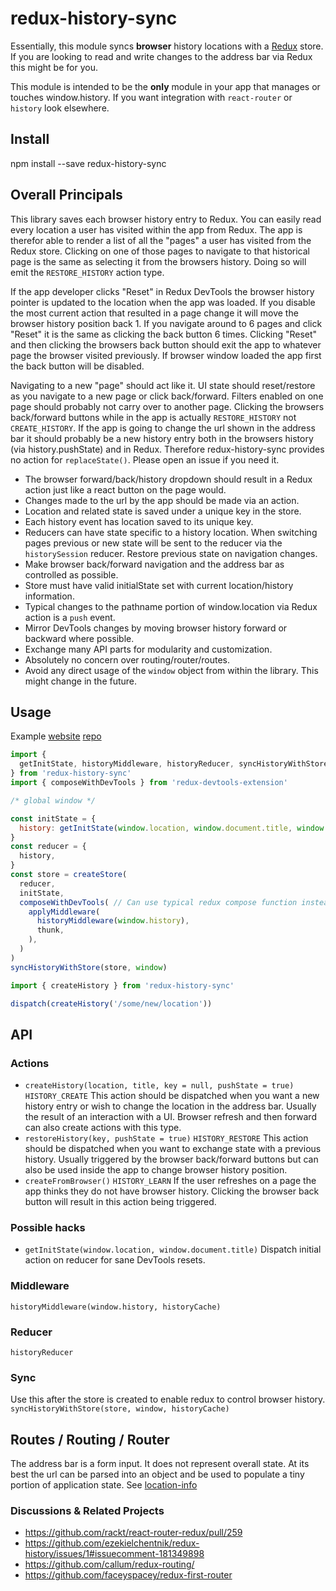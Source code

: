 # redux-history-sync

Essentially, this module syncs **browser** history locations with a [Redux](https://github.com/rackt/redux) store. If you are looking to read and write changes to the address bar via Redux this might be for you.

This module is intended to be the **only** module in your app that manages or touches window.history. If you want integration with `react-router` or `history` look elsewhere.

## Install

npm install --save redux-history-sync

## Overall Principals

This library saves each browser history entry to Redux. You can easily read every location a user has visited within the app from Redux. The app is therefor able to render a list of all the "pages" a user has visited from the Redux store. Clicking on one of those pages to navigate to that historical page is the same as selecting it from the browsers history. Doing so will emit the `RESTORE_HISTORY` action type.

If the app developer clicks "Reset" in Redux DevTools the browser history pointer is updated to the location when the app was loaded. If you disable the most current action that resulted in a page change it will move the browser history position back 1. If you navigate around to 6 pages and click "Reset" it is the same as clicking the back button 6 times. Clicking "Reset" and then clicking the browsers back button should exit the app to whatever page the browser visited previously. If browser window loaded the app first the back button will be disabled.

Navigating to a new "page" should act like it. UI state should reset/restore as you navigate to a new page or click back/forward. Filters enabled on one page should probably not carry over to another page. Clicking the browsers back/forward buttons while in the app is actually `RESTORE_HISTORY` not `CREATE_HISTORY`. If the app is going to change the url shown in the address bar it should probably be a new history entry both in the browsers history (via history.pushState) and in Redux. Therefore redux-history-sync provides no action for `replaceState()`. Please open an issue if you need it.

* The browser forward/back/history dropdown should result in a Redux action just like a react button on the page would.
* Changes made to the url by the app should be made via an action.
* Location and related state is saved under a unique key in the store.
* Each history event has location saved to its unique key.
* Reducers can have state specific to a history location. When switching pages previous or new state will be sent to the reducer via the `historySession` reducer. Restore previous state on navigation changes.
* Make browser back/forward navigation and the address bar as controlled as possible.
* Store must have valid initialState set with current location/history information.
* Typical changes to the pathname portion of window.location via Redux action is a `push` event.
* Mirror DevTools changes by moving browser history forward or backward where possible.
* Exchange many API parts for modularity and customization.
* Absolutely no concern over routing/router/routes.
* Avoid any direct usage of the `window` object from within the library. This might change in the future.

## Usage

Example [website](https://redux-history.cape.io) [repo](https://github.com/cape-io/redux-history-example)

```javascript
import {
  getInitState, historyMiddleware, historyReducer, syncHistoryWithStore,
} from 'redux-history-sync'
import { composeWithDevTools } from 'redux-devtools-extension'

/* global window */

const initState = {
  history: getInitState(window.location, window.document.title, window.history),
}
const reducer = {
  history,
}
const store = createStore(
  reducer,
  initState,
  composeWithDevTools( // Can use typical redux compose function instead.
    applyMiddleware(
      historyMiddleware(window.history),
      thunk,
    ),
  )
)
syncHistoryWithStore(store, window)
```

```javascript
import { createHistory } from 'redux-history-sync'

dispatch(createHistory('/some/new/location'))

```

## API

### Actions

* `createHistory(location, title, key = null, pushState = true)` `HISTORY_CREATE` This action should be dispatched when you want a new history entry or wish to change the location in the address bar. Usually the result of an interaction with a UI. Browser refresh and then forward can also create actions with this type.
* `restoreHistory(key, pushState = true)` `HISTORY_RESTORE` This action should be dispatched when you want to exchange state with a previous history. Usually triggered by the browser back/forward buttons but can also be used inside the app to change browser history position.
* `createFromBrowser()` `HISTORY_LEARN` If the user refreshes on a page the app thinks they do not have browser history. Clicking the browser back button will result in this action being triggered.

### Possible hacks

* `getInitState(window.location, window.document.title)` Dispatch initial action on reducer for sane DevTools resets.

### Middleware

`historyMiddleware(window.history, historyCache)`

### Reducer

`historyReducer`

### Sync

Use this after the store is created to enable redux to control browser history.
`syncHistoryWithStore(store, window, historyCache)`

## Routes / Routing / Router

The address bar is a form input. It does not represent overall state. At its best the url can be parsed into an object and be used to populate a tiny portion of application state. See [location-info](https://www.npmjs.com/package/location-info)

### Discussions & Related Projects

* https://github.com/rackt/react-router-redux/pull/259
* https://github.com/ezekielchentnik/redux-history/issues/1#issuecomment-181349898
* https://github.com/callum/redux-routing/
* https://github.com/faceyspacey/redux-first-router
